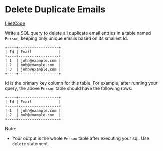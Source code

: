 # Delete Duplicate Emails
[LeetCode](https://leetcode.com/problems/delete-duplicate-emails/description/)

Write a SQL query to delete all duplicate email entries in a table named `Person`, keeping only unique emails based on its smallest Id.
```
+----+------------------+
| Id | Email            |
+----+------------------+
| 1  | john@example.com |
| 2  | bob@example.com  |
| 3  | john@example.com |
+----+------------------+
```

Id is the primary key column for this table.
For example, after running your query, the above `Person` table should have the following rows:
```
+----+------------------+
| Id | Email            |
+----+------------------+
| 1  | john@example.com |
| 2  | bob@example.com  |
+----+------------------+
```

Note:
- Your output is the whole `Person` table after executing your sql. Use `delete` statement.
